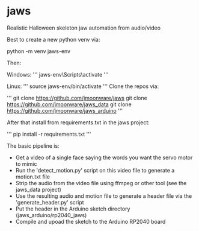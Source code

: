 # jaws
Realistic Halloween skeleton jaw automation from audio/video 

Best to create a new python venv via:

python -m venv jaws-env

Then:

Windows:
'''
jaws-env\Scripts\activate
'''

Linux:
'''
source jaws-env/bin/activate 
'''
Clone the repos via:

'''
git clone https://github.com/jmoonware/jaws
git clone https://github.com/jmoonware/jaws_data
git clone https://github.com/jmoonware/jaws_arduino
'''

After that install from requirements.txt in the jaws project:

'''
pip install -r requirements.txt
'''

The basic pipeline is:

- Get a video of a single face saying the words you want the servo motor to mimic
- Run the 'detect_motion.py' script on this video file to generate a motion.txt file
- Strip the audio from the video file using ffmpeg or other tool (see the jaws_data project)
- Use the resulting audio and motion file to generate a header file via the 'generate_header.py' script
- Put the header in the Arduino sketch directory (jaws_arduino/rp2040_jaws) 
- Compile and upoad the sketch to the Arduino RP2040 board



